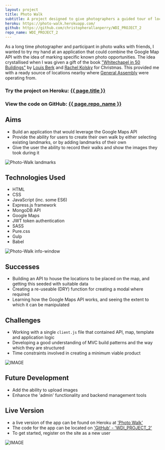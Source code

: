 ```yaml
---
layout: project
title: Photo Walk
subtitle: A project designed to give photographers a guided tour of local photo opportunities
heroku: https://photo-walk.herokuapp.com/
github: https://github.com/christopherallanperry/WDI_PROJECT_2
repo_name: WDI_PROJECT_2
---
```


As a long time photographer and participant in photo walks with friends, I wanted to try my hand at an application that could combine the Google Map API with the idea of marking specific known photo opportunities. The idea crystallised when I was given a gift of the book ["Whitechapel in 50 Buildings"](https://www.amberley-books.com/whitechapel-in-50-buildings.html) by [Louis Berk](http://www.louisberk.com/) and [Rachel Kolsky](http://www.golondontours.com/about-me-2/) for Christmas. This provided me with a ready source of locations nearby where [General Assembly](https://generalassemb.ly/locations/london) were operating from.

<h3>Try the project on Heroku: <a href="{{ page.heroku }}">{{ page.title }}</a></h3>
<h3>View the code on GitHub: <a href="{{ page.github }}">{{ page.repo_name }}</a></h3>

## Aims
- Build an application that would leverage the Google Maps API
- Provide the ability for users to create their own walk by either selecting existing landmarks, or by adding landmarks of their own
- Give the user the ability to record their walks and show the images they took during it

![Photo-Walk landmarks](../project_02_01.png)

## Technologies Used
- HTML
- CSS
- JavaScript (inc. some ES6)
- Express.js framework
- MongoDB API
- Google Maps
- JWT token authentication
- SASS
- Pure.css
- Gulp
- Babel

![Photo-Walk info-window](../project_02_02.png)

## Successes
- Building an API to house the locations to be placed on the map, and getting this seeded with suitable data
- Creating a re-useable (DRY) function for creating a modal where required
- Learning how the Google Maps API works, and seeing the extent to which it can be manipulated


## Challenges
- Working with a single `client.js` file that contained API, map, template and application logic
- Developing a good understanding of MVC build patterns and the way which they are structured
- Time constraints involved in creating a minimum viable product


![IMAGE](../project_02_03.png)

## Future Development
- Add the ability to upload images
- Enhance the 'admin' functionality and backend management tools


## Live Version
- a live version of the app can be found on Heroku at ['Photo Walk'](https://photo-walk.herokuapp.com/)
- The code for the app can be located on ['GitHub' - 'WDI_PROJECT_2'](https://github.com/christopherallanperry/WDI_PROJECT_2)
- To get started, register on the site as a new user

![IMAGE](../project_02_06.png)
